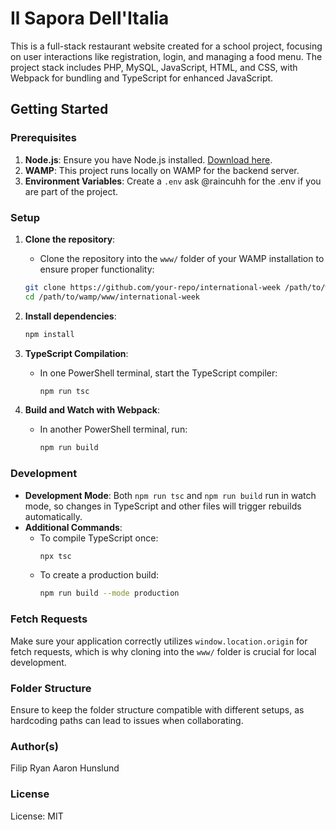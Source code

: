 # Il Sapora Dell'Italia

This is a full-stack restaurant website created for a school project, focusing on user interactions like registration, login, and managing a food menu. The project stack includes PHP, MySQL, JavaScript, HTML, and CSS, with Webpack for bundling and TypeScript for enhanced JavaScript.

## Getting Started

### Prerequisites

1. **Node.js**: Ensure you have Node.js installed. [Download here](https://nodejs.org/).
2. **WAMP**: This project runs locally on WAMP for the backend server.
3. **Environment Variables**: Create a `.env` ask @raincuhh for the .env if you are part of the project.

### Setup

1. **Clone the repository**:

   -  Clone the repository into the `www/` folder of your WAMP installation to ensure proper functionality:

   ```bash
   git clone https://github.com/your-repo/international-week /path/to/wamp/www/international-week
   cd /path/to/wamp/www/international-week
   ```

2. **Install dependencies**:

   ```bash
   npm install
   ```

3. **TypeScript Compilation**:

   -  In one PowerShell terminal, start the TypeScript compiler:
      ```bash
      npm run tsc
      ```

4. **Build and Watch with Webpack**:
   -  In another PowerShell terminal, run:
      ```bash
      npm run build
      ```

### Development

-  **Development Mode**: Both `npm run tsc` and `npm run build` run in watch mode, so changes in TypeScript and other files will trigger rebuilds automatically.
-  **Additional Commands**:
   -  To compile TypeScript once:
      ```bash
      npx tsc
      ```
   -  To create a production build:
      ```bash
      npm run build --mode production
      ```

### Fetch Requests

Make sure your application correctly utilizes `window.location.origin` for fetch requests, which is why cloning into the `www/` folder is crucial for local development.

### Folder Structure

Ensure to keep the folder structure compatible with different setups, as hardcoding paths can lead to issues when collaborating.

### Author(s)

Filip Ryan
Aaron Hunslund

### License

License: MIT
